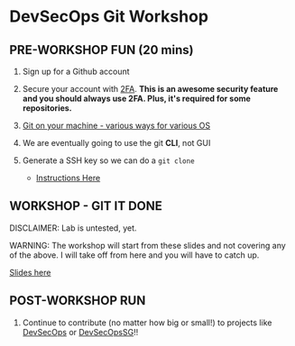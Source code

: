 # DevSecOps Git Workshop

## PRE-WORKSHOP FUN (20 mins)

1. Sign up for a Github account

2. Secure your account with [2FA](https://help.github.com/articles/securing-your-account-with-two-factor-authentication-2fa/). **This is an awesome security feature and you should always use 2FA. Plus, it's required for some repositories.**

3. [Git on your machine - various ways for various OS](https://git-scm.com/downloads)

4. We are eventually going to use the git **CLI**, not GUI
  
5. Generate a SSH key so we can do a `git clone`

   - [Instructions Here](https://help.github.com/articles/generating-a-new-ssh-key-and-adding-it-to-the-ssh-agent)

## WORKSHOP - GIT IT DONE

DISCLAIMER: Lab is untested, yet.

WARNING: The workshop will start from these slides and not covering any of the above. I will take off from here and you will have to catch up.

[Slides here](./)

## POST-WORKSHOP RUN

1. Continue to contribute (no matter how big or small!) to projects like [DevSecOps](https://github.com/devsecops) or [DevSecOpsSG](https://github.com/devsecopsSG)!!
